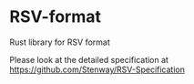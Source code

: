 # RSV-format
Rust library for RSV format

Please look at the detailed specification at https://github.com/Stenway/RSV-Specification

